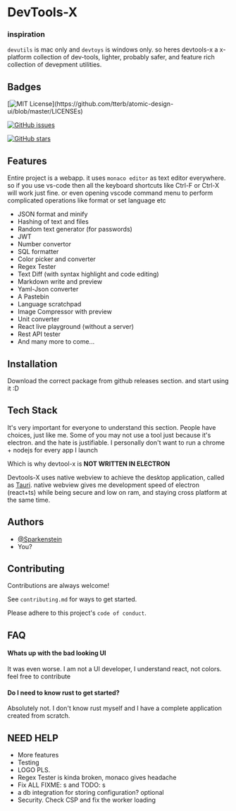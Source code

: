 # DevTools-X

### inspiration

`devutils` is mac only and `devtoys` is windows only.
so heres devtools-x a x-platform collection of dev-tools, lighter, probably safer, and feature rich collection of devepment utilities.



## Badges

[![MIT License](https://img.shields.io/apm/l/atomic-design-ui.svg?)](https://github.com/tterb/atomic-design-ui/blob/master/LICENSEs)

[![GitHub issues](https://img.shields.io/github/issues/fosslife/devtools-x)](https://github.com/fosslife/devtools-x/issues)

[![GitHub stars](https://img.shields.io/github/stars/fosslife/devtools-x)](https://github.com/fosslife/devtools-x/stargazers)




## Features

Entire project is a webapp. it uses `monaco editor` as text editor everywhere. so if you use vs-code then all the keyboard shortcuts like
Ctrl-F or Ctrl-X will work just fine. or even opening vscode command menu to perform complicated operations like format or set language etc


- JSON format and minify
- Hashing of text and files
- Random text generator (for passwords)
- JWT
- Number convertor
- SQL formatter
- Color picker and converter
- Regex Tester
- Text Diff (with syntax highlight and code editing)
- Markdown write and preview
- Yaml-Json converter
- A Pastebin
- Language scratchpad
- Image Compressor with preview
- Unit converter
- React live playground (without a server)
- Rest API tester
- And many more to come...




## Installation

Download the correct package from github releases section. and start using it :D

## Tech Stack

It's very important for everyone to understand this section. People have choices, just like me. Some of you may not use a tool
just because it's electron. and the hate is justifiable. I personally don't want to run a chrome + nodejs for every app I launch

Which is why devtool-x is **NOT WRITTEN IN ELECTRON**

Devtools-X uses native webview to achieve the desktop application, called as [Tauri](tauri.studio/). native webview gives me
development speed of electron (react+ts) while being secure and low on ram, and staying cross platform at the same time.



## Authors

- [@Sparkenstein](https://www.github.com/Sparkenstein)
- You?




## Contributing

Contributions are always welcome!

See `contributing.md` for ways to get started.

Please adhere to this project's `code of conduct`.




## FAQ

#### Whats up with the bad looking UI

It was even worse. I am not a UI developer, I understand react, not colors. 
feel free to contribute

#### Do I need to know rust to get started?

Absolutely not. I don't know rust myself and I have a complete application created from scratch.


## NEED HELP

- More features
- Testing
- LOGO PLS.
- Regex Tester is kinda broken, monaco gives headache
- Fix ALL FIXME: s and TODO: s
- a db integration for storing configuration? optional
- Security. Check CSP and fix the worker loading
